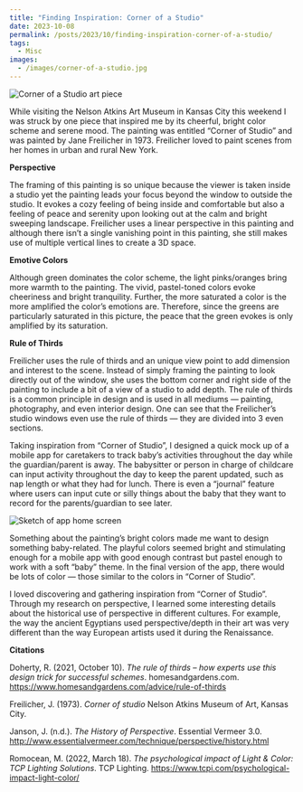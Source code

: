 ```yaml
---
title: "Finding Inspiration: Corner of a Studio"
date: 2023-10-08
permalink: /posts/2023/10/finding-inspiration-corner-of-a-studio/
tags:
  - Misc
images:
  - /images/corner-of-a-studio.jpg
---
```


![Corner of a Studio art piece](/images/corner-of-a-studio.jpg)

While visiting the Nelson Atkins Art Museum in Kansas City this weekend I was struck by one piece that inspired me by its cheerful, bright color scheme and serene mood. The painting was entitled “Corner of Studio” and was painted by Jane Freilicher in 1973. Freilicher loved to paint scenes from her homes in urban and rural New York.

**Perspective**

The framing of this painting is so unique because the viewer is taken inside a studio yet the painting leads your focus beyond the window to outside the studio. It evokes a cozy feeling of being inside and comfortable but also a feeling of peace and serenity upon looking out at the calm and bright sweeping landscape. Freilicher uses a linear perspective in this painting and although there isn’t a single vanishing point in this painting, she still makes use of multiple vertical lines to create a 3D space.

**Emotive Colors**

Although green dominates the color scheme, the light pinks/oranges bring more warmth to the painting. The vivid, pastel-toned colors evoke cheeriness and bright tranquility. Further, the more saturated a color is the more amplified the color’s emotions are. Therefore, since the greens are particularly saturated in this picture, the peace that the green evokes is only amplified by its saturation.

**Rule of Thirds**

Freilicher uses the rule of thirds and an unique view point to add dimension and interest to the scene. Instead of simply framing the painting to look directly out of the window, she uses the bottom corner and right side of the painting to include a bit of a view of a studio to add depth. The rule of thirds is a common principle in design and is used in all mediums — painting, photography, and even interior design. One can see that the Freilicher’s studio windows even use the rule of thirds — they are divided into 3 even sections.

Taking inspiration from “Corner of Studio”, I designed a quick mock up of a mobile app for caretakers to track baby’s activities throughout the day while the guardian/parent is away. The babysitter or person in charge of childcare can input activity throughout the day to keep the parent updated, such as nap length or what they had for lunch. There is even a “journal” feature where users can input cute or silly things about the baby that they want to record for the parents/guardian to see later.

![Sketch of app home screen](/images/grown.jpg)

Something about the painting’s bright colors made me want to design something baby-related. The playful colors seemed bright and stimulating enough for a mobile app with good enough contrast but pastel enough to work with a soft “baby” theme. In the final version of the app, there would be lots of color — those similar to the colors in “Corner of Studio”.

I loved discovering and gathering inspiration from “Corner of Studio”. Through my research on perspective, I learned some interesting details about the historical use of perspective in different cultures. For example, the way the ancient Egyptians used perspective/depth in their art was very different than the way European artists used it during the Renaissance.

**Citations**

Doherty, R. (2021, October 10). _The rule of thirds – how experts use this design trick for successful schemes_. homesandgardens.com. https://www.homesandgardens.com/advice/rule-of-thirds

Freilicher, J. (1973). _Corner of studio_ Nelson Atkins Museum of Art, Kansas City.

Janson, J. (n.d.). _The History of Perspective_. Essential Vermeer 3.0. http://www.essentialvermeer.com/technique/perspective/history.html

Romocean, M. (2022, March 18). _The psychological impact of Light & Color: TCP Lighting Solutions_. TCP Lighting. https://www.tcpi.com/psychological-impact-light-color/
